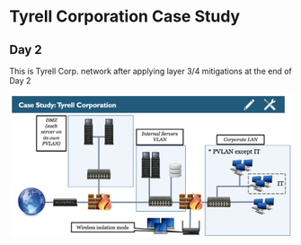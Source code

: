 Tyrell Corporation Case Study 
========

Day 2
---------

This is Tyrell Corp. network after applying layer 3/4 mitigations at the end of Day 2

![Tyrell Corp. network](Tyrell-2.1.png)
